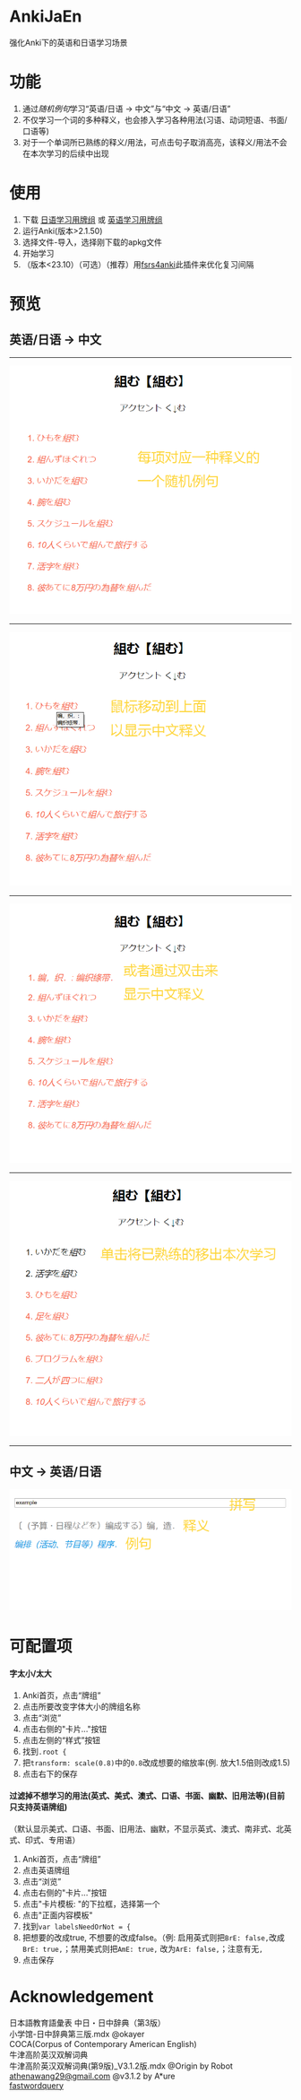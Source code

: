 # AnkiJaEn
强化Anki下的英语和日语学习场景

# 功能

1. 通过*随机例句*学习“英语/日语 -> 中文”与“中文 -> 英语/日语”
2. 不仅学习一个词的多种释义，也会掺入学习各种用法(习语、动词短语、书面/口语等)
3. 对于一个单词所已熟练的释义/用法，可点击句子取消高亮，该释义/用法不会在本次学习的后续中出现

# 使用

1. 下载 [日语学习用牌组](https://ankiweb.net/shared/info/1863612946) 或 [英语学习用牌组](https://ankiweb.net/shared/info/1542849605)
2. 运行Anki(版本>2.1.50)
3. 选择文件-导入，选择刚下载的apkg文件
4. 开始学习
5. （版本<23.10）（可选）（推荐）用[fsrs4anki](https://github.com/open-spaced-repetition/fsrs4anki)此插件来优化复习间隔

# 预览

## 英语/日语 -> 中文

___
![front1](screenshots/front1.png)
___
![front2](screenshots/front2.png)
___
![front3](screenshots/front3.png)
___
![front4](screenshots/front4.png)
___

## 中文 -> 英语/日语

![back1](screenshots/back1.png)

# 可配置项

#### 字太小/太大

1. Anki首页，点击“牌组”
2. 点击所要改变字体大小的牌组名称
3. 点击“浏览”
4. 点击右侧的"卡片..."按钮
5. 点击左侧的“样式”按钮
6. 找到`.root { `
7. 把`transform: scale(0.8)`中的`0.8`改成想要的缩放率(例. 放大1.5倍则改成1.5)
8. 点击右下的保存

#### 过滤掉不想学习的用法(英式、美式、澳式、口语、书面、幽默、旧用法等)(目前只支持英语牌组)

（默认显示美式、口语、书面、旧用法、幽默，不显示英式、澳式、南非式、北英式、印式、专用语）

1. Anki首页，点击“牌组”
2. 点击英语牌组
3. 点击“浏览”
4. 点击右侧的"卡片..."按钮
5. 点击"卡片模板: "的下拉框，选择第一个
6. 点击"正面内容模板"
7. 找到`var labelsNeedOrNot = {`
8. 把想要的改成true, 不想要的改成false。（例: 启用英式则把`BrE: false,`改成`BrE: true,`；禁用美式则把`AmE: true,`
   改为`ArE: false,`；注意有无`,`
9. 点击保存

# Acknowledgement
日本語教育語彙表
中日・日中辞典（第3版）  
小学馆-日中辞典第三版.mdx @okayer  
COCA(Corpus of Contemporary American English)  
牛津高阶英汉双解词典  
牛津高阶英汉双解词典(第9版)_V3.1.2版.mdx @Origin by Robot athenawang29@gmail.com @v3.1.2 by A*ure  
[fastwordquery](https://github.com/sth2018/FastWordQuery)